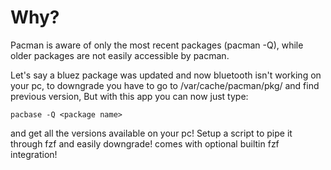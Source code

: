 # Why?
Pacman is aware of only the most recent packages (pacman -Q), while older packages are not easily
accessible by pacman.

Let's say a bluez package was updated and now bluetooth isn't working on your pc, to downgrade you
have to go to /var/cache/pacman/pkg/ and find previous version, But with this app you can now just
type:

```pacbase -Q <package name>```

and get all the versions available on your pc! Setup a script to pipe it
through fzf and easily downgrade!
comes with optional builtin fzf integration!

